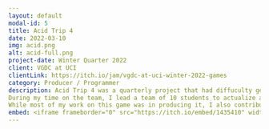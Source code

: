 ```yaml
---
layout: default
modal-id: 5
title: Acid Trip 4
date: 2022-03-10
img: acid.png
alt: acid-full.png
project-date: Winter Quarter 2022
client: VGDC at UCI
clientLink: https://itch.io/jam/vgdc-at-uci-winter-2022-games
category: Producer / Programmer
description: Acid Trip 4 was a quarterly project that had diffuculty getting off the ground. The team originally began work in Fall of 2021, but I wasn't brought on until the beginning of 2022. Without a dedicated producer, the team struggled to get much done during the quarter. \n
During my time on the team, I lead a team of 10 students to actualize all of the game's goals. I set healthy and achievable goals for the team to pursue each week and displayed progress about the game in a mix of Google Spreadsheets and Trello boards. Since the large team had issues meeting all at the same time, I mediated ideas over multiple team meetings to ensure all team members understood the direction of the game. \n 
While most of my work on this game was in producing it, I also contributed to the game by importing and polishing UI assets and animations. I integrated the existing dialogue system to accomodate changing sprites and sound effects. 
embed: <iframe frameborder="0" src="https://itch.io/embed/1435410" width="208" height="167"><a href="https://alby-albinodinosaur.itch.io/acid-trip-4-definitive-edition">Acid Trip 4 the Ballad of Leon Bradley Definitive Edition Revengeance Supreme Carnage the Valedictory Ultimatum by Alby-AlbinoDinosaur, Supernova1114, Attrakze Games, Matthew Jung, El Estebann, estuary, KStar510, artoramen, jmtuck, Deathwaffle9765</a></iframe>
---
```

